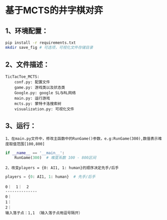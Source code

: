 # 基于MCTS的井字棋对弈

## 1、环境配置：
```Bash
pip install -r requirements.txt
mkdir save_fig # 可选项，可视化文件存储目录
```
## 2、文件描述：
    TicTacToe_MCTS:
        conf.py: 配置文件
        game.py: 游戏类以及状态类
        Google.py: google SL与RL网络
        main.py: 运行游戏
        mcts.py: 蒙特卡洛搜索树
        visualization.py: 可视化文件
## 3、运行：
    1、在main.py文件中，修改主函数中的RunGame()参数，e.g:RunGame(300),数值表示难度取值范围[100,800]
```Python
if __name__ == '__main__':
    RunGame(300)  # 难度系数 100 - 800区间 
```
    2、改变players = {0: AI1, 1: human}的顺序决定先手/后手
```python
players = {0: AI1, 1: human}  # 先手/后手
```
    0｜  1｜  2
    --------------
    0｜
    1｜
    2｜
    输入落子点：1,1 （输入落子点用逗号隔开）